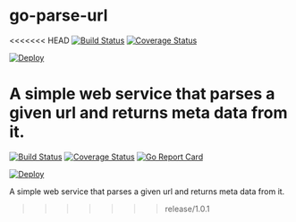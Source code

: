 # go-parse-url
<<<<<<< HEAD
[![Build Status](https://travis-ci.org/cenkcorapci/sumatra.svg?branch=master)](https://travis-ci.org/cenkcorapci/sumatra)
[![Coverage Status](https://coveralls.io/repos/github/cenkcorapci/go-parse-url/badge.svg?branch=master)](https://coveralls.io/github/cenkcorapci/go-parse-url?branch=master)

[![Deploy](https://www.herokucdn.com/deploy/button.svg)](https://heroku.com/deploy)

A simple web service that parses a given url and returns meta data from it.
=======
[![Build Status](https://travis-ci.org/cenkcorapci/go-parse-url.svg?branch=master)](https://travis-ci.org/cenkcorapci/go-parse-url)
[![Coverage Status](https://coveralls.io/repos/github/cenkcorapci/go-parse-url/badge.svg?branch=master)](https://coveralls.io/github/cenkcorapci/go-parse-url?branch=master)
[![Go Report Card](https://goreportcard.com/badge/github.com/cenkcorapci/go-parse-url)](https://goreportcard.com/report/github.com/cenkcorapci/go-parse-url)

[![Deploy](https://www.herokucdn.com/deploy/button.svg)](https://heroku.com/deploy)

A simple web service that parses a given url and returns meta data from it.
>>>>>>> release/1.0.1
